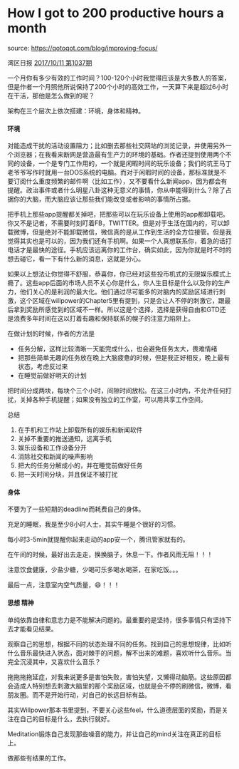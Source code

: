 # How I got to 200 productive hours a month

source: https://qotoqot.com/blog/improving-focus/

湾区日报 [2017/10/11 第1037期](https://wanqu.co/issues/1037?s=/issues)

一个月你有多少有效的工作时间？100-120个小时我觉得应该是大多数人的答案，但是作者一个月照他所说保持了200个小时的高效工作，一天算下来是超过6小时在干活，那他是怎么做到的呢？

架构在三个层次上依次搭建：环境，身体和精神。

#### 环境

对能造成干扰的活动设置阻力；比如删去那些社交网站的浏览记录，并使用另外一个浏览器；在我看来断网是营造最有生产力的环境的基础。作者还提到使用两个不同的设备，一个是专门工作用的，一个就是闲暇时间的玩乐设备；我们的坑王马丁老爷爷写作时就用一台DOS系统的电脑。而对于闲暇时间的设备，那标准就是不要订阅什么重度频繁的邮件啊（比如工作），又不要看什么新闻app，因为都会有提醒。政治事件或者什么明星八卦这种无意义的事情，你从中能得到什么？除了占据你的大脑，而大脑应该让那些我们能改变或者影响的事情所占据。

把手机上那些app提醒都关掉吧，把那些可以在玩乐设备上使用的app都卸载吧。你又不是记者，不需要时刻盯着FB，TWITTER。但是对于生活在国内的，可以卸载微博，但是绝对不能卸载微信，微信真的是从工作到生活的全方位接管。但是我觉得其实也是可以的，因为我们还有手机啊。如果一个人真想联系你，着急的话打电话才是最快的途径。手机应该远离你的工作台，确实如此，因为你就是时不时的想去碰它，看一下有什么新的消息，这就是分心。

如果以上想法让你觉得不舒服，恭喜你，你已经对这些投币机式的无限娱乐模式上瘾了。这些app后面的市场人员不关心你是什么，你人生目标是什么以及你的生产力，他们关心的是利润的最大化。他们通过尽可能多的对脑内的奖励区域进行刺激，这个区域在willpower的Chapter5里有提到，只是会让人不停的刺激它，跟最后拿到奖励所感觉到的区域不一样。所以这是个选择，选择是获得自由和GTD还是浪费多年时间在这以打着有趣和保持联系的幌子的注意力陷阱上。

在做计划的时候，作者的方法是

- 任务分解，这样比较清晰一天能完成什么，也会避免任务太大，畏难情绪
- 把那些简单无趣的任务放在晚上大脑疲惫的时候，但是我正好相反，晚上最有状态，考虑反过来
- 在睡觉前做好明天的计划

把时间分成两块，每块个三个小时，间隙时间放松。在这三小时内，不允许任何打扰，关掉各种手机提醒；如果没有独立的工作室，可以用共享工作空间。

总结

1. 在手机和工作站上卸载所有的娱乐和新闻软件
2. 关掉不重要的推送通知，远离手机
3. 娱乐设备和工作设备分开
4. 消除社交和新闻的噪声影响
5. 把大的任务分解成小的，并在睡觉前做好任务
6. 把一天时间分块，并且保证不被打扰

#### 身体

不要为了一些短期的deadline而耗费自己的身体。

充足的睡眠，我是至少8小时人士，其实午睡是个很好的习惯。

每小时3-5min就提醒你起来走动的app安一个，腾讯管家就有的。

在午间的时候，最好出去走走，换换脑子，休息一下。作者风雨无阻！！！

注意饮食健康，少盐少糖，少喝可乐多喝水喝茶，在家吃饭。。。

最后一点，注意室内空气质量，😄！！！

#### 思想 精神

单纯依靠自律和意志力是不能解决问题的。最重要的是坚持，很多事情只有坚持下去才能看见结果。

观察自己的思想，根据不同的状态处理不同的任务。找到自己的思想规律，比如听什么音乐最快进入状态，面对棘手的问题，解不出来的难题，喜欢听什么音乐。当完全沉浸其中，又喜欢什么音乐？

拖拖拖拖延症，对我来说更多是害怕失败，害怕失望，又懒得动脑筋。这些原因都会造成人特别想去刺激大脑里的那个奖励区域，也就是会不停的刷微信，微博，看朋友圈。而不是开始行动，对自己的长远目标有益。

其实Willpower那本书里提到，不要关心这些feel，什么道德层面的奖励，而是关注在自己的目标是什么，去执行就好。

Meditation锻炼自己发现那些噪音的能力，并让自己的mind关注在真正的目标上。

做那些有结果的工作。





